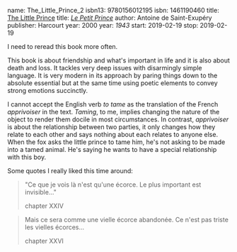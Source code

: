 name: The_Little_Prince_2
isbn13: 9780156012195
isbn: 1461190460
title: [The Little Prince](http://amzn.com/0156012197)
title: [<i>Le Petit Prince</i>](http://www.amazon.ca/dp/0156013983)
author: Antoine de Saint-Exup&eacute;ry
publisher: Harcourt
year: 2000
year: <i>1943</i>
start: 2019-02-19
stop: 2019-02-19

I need to reread this book more often.

This book is about friendship and what's important in life and it is also about
death and loss.  It tackles very deep issues with disarmingly simple language.
It is very modern in its approach by paring things down to the absolute
essential but at the same time using poetic elements to convey strong emotions
succinctly.

I cannot accept the English verb _to tame_ as the translation of the French
_apprivoiser_ in the text.  _Taming_, to me, implies changing the nature of the
object to render them docile in most circumstances.  In contrast, _apprivoiser_
is about the relationship between two parties, it only changes how they relate
to each other and says nothing about each relates to anyone else.  When the fox
asks the little prince to tame him, he's not asking to be made into a tamed
animal.  He's saying he wants to have a special relationship with this boy.

Some quotes I really liked this time around:

> "Ce que je vois l&agrave; n'est qu'une &eacute;corce.  Le plus important est
> invisible..."
> <footer>chapter XXIV</footer>

> Mais ce sera comme une vielle &eacute;corce abandon&eacute;e.  Ce n'est pas
> triste les vielles &eacute;corces...
> <footer>chapter XXVI</footer>
